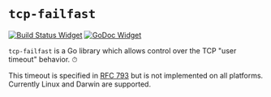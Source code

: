 # `tcp-failfast`

[![Build Status Widget]][Build Status] [![GoDoc Widget]][GoDoc]

`tcp-failfast` is a Go library which allows control over the TCP "user timeout"
behavior. ⏱

This timeout is specified in [RFC 793] but is not implemented on all platforms.
Currently Linux and Darwin are supported.

[Build Status]: https://travis-ci.org/obeattie/tcp-failfast
[Build Status Widget]: https://travis-ci.org/obeattie/tcp-failfast.svg?branch=master
[GoDoc]: https://godoc.org/github.com/obeattie/tcp-failfast
[GoDoc Widget]: https://godoc.org/github.com/obeattie/tcp-failfast?status.svg
[RFC 793]: https://tools.ietf.org/html/rfc793